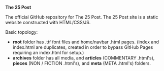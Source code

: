 **The 25 Post**

The official GitHub repository for The 25 Post.
The 25 Post site is a static website constructed with HTML/CSS/JS.

Basic topology:
- **root** folder has .ttf font files and home/navbar .html pages. (index and index.html are duplicates, created in order to bypass GitHub Pages requiring an index.html for setup.)
- **archives** folder has all media, and **articles** (COMMENTARY .html's), **pieces** (NON / FICTION .html's), and **meta** (META .html's) folders.